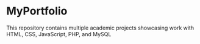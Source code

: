 # MyPortfolio
This repository contains multiple academic projects showcasing work with HTML, CSS, JavaScript, PHP, and MySQL
